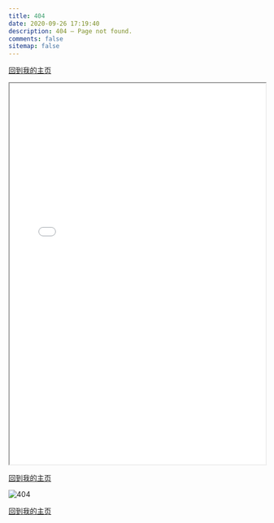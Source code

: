 ```yaml
---
title: 404
date: 2020-09-26 17:19:40
description: 404 – Page not found.
comments: false
sitemap: false
---
```


[回到我的主页](/)

<iframe width="100%" height="750px" src="/404/t404/"></iframe>

[回到我的主页](/)

![404](https://up-img.yonghong.tech/pic/2020/09/26-19-56-404-mgFbHw.png)

[回到我的主页](/)
